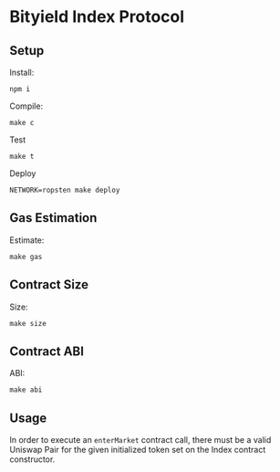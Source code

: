 # Bityield Index Protocol

## Setup

Install:

```
npm i
```

Compile:

```
make c
```

Test

```
make t
```

Deploy

```
NETWORK=ropsten make deploy
```

## Gas Estimation

Estimate:

```
make gas
```

## Contract Size

Size:

```
make size
```

## Contract ABI

ABI:

```
make abi
```


## Usage

In order to execute an `enterMarket` contract call, there must be a valid Uniswap Pair for the given initialized token set on the Index contract constructor.